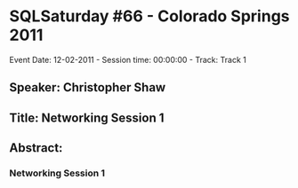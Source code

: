 # SQLSaturday #66 - Colorado Springs 2011
Event Date: 12-02-2011 - Session time: 00:00:00 - Track: Track 1
## Speaker: Christopher Shaw
## Title: Networking Session 1
## Abstract:
### Networking Session 1
